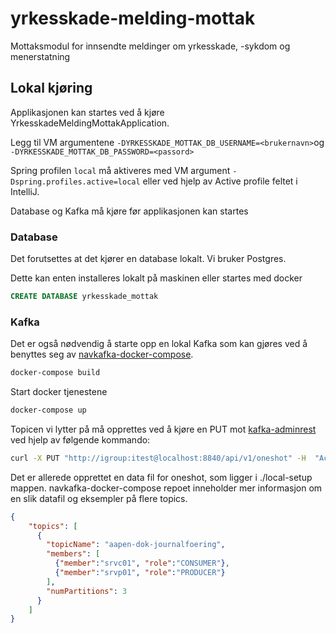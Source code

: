 # yrkesskade-melding-mottak
Mottaksmodul for innsendte meldinger om yrkesskade, -sykdom og menerstatning

## Lokal kjøring
Applikasjonen kan startes ved å kjøre YrkesskadeMeldingMottakApplication.

Legg til VM argumentene `-DYRKESSKADE_MOTTAK_DB_USERNAME=<brukernavn>`og `-DYRKESSKADE_MOTTAK_DB_PASSWORD=<passord>`

Spring profilen `local` må aktiveres med VM argument `-Dspring.profiles.active=local` eller ved hjelp av Active profile feltet i IntelliJ.

Database og Kafka må kjøre før applikasjonen kan startes

### Database
Det forutsettes at det kjører en database lokalt. Vi bruker Postgres. 

Dette kan enten installeres lokalt på maskinen eller startes med docker

```sql
CREATE DATABASE yrkesskade_mottak
```


### Kafka
Det er også nødvendig å starte opp en lokal Kafka som kan gjøres ved å benyttes seg av [navkafka-docker-compose](https://github.com/navikt/navkafka-docker-compose).

```bash
docker-compose build
```

Start docker tjenestene
```bash
docker-compose up
```

Topicen vi lytter på må opprettes ved å kjøre en PUT mot [kafka-adminrest](http://localhost:8840/api/v1/apidocs/index.html?url=swagger.json) ved hjelp av følgende kommando:

```bash
curl -X PUT "http://igroup:itest@localhost:8840/api/v1/oneshot" -H  "Accept: application/json" -H  "Content-Type: application/json" --data "./local-setup/kafka_oneshot.json"
```

Det er allerede opprettet en data fil for oneshot, som ligger i ./local-setup mappen. navkafka-docker-compose repoet inneholder mer informasjon om en slik datafil og eksempler på flere topics.
```json
{
    "topics": [
      {
        "topicName": "aapen-dok-journalfoering",
        "members": [
          {"member":"srvc01", "role":"CONSUMER"},
          {"member":"srvp01", "role":"PRODUCER"}
        ],
        "numPartitions": 3
      }
    ]
}
```


